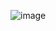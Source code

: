 ![image](https://github.com/atulkumar0307/Image-Search-Engine/assets/157139213/7b1cb4a0-87c4-47b9-adf8-57484b41c5d5)
